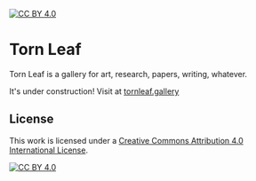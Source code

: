 [![CC BY 4.0][cc-by-shield]][cc-by]

# Torn Leaf

Torn Leaf is a gallery for art, research, papers, writing, whatever. 

It's under construction! Visit at [tornleaf.gallery](https://tornleaf.gallery)

## License

This work is licensed under a
[Creative Commons Attribution 4.0 International License][cc-by].

[![CC BY 4.0][cc-by-image]][cc-by]

[cc-by]: http://creativecommons.org/licenses/by/4.0/
[cc-by-image]: https://i.creativecommons.org/l/by/4.0/88x31.png
[cc-by-shield]: https://img.shields.io/badge/License-CC%20BY%204.0-lightgrey.svg
